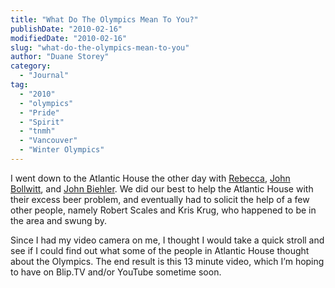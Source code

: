 ```yaml
---
title: "What Do The Olympics Mean To You?"
publishDate: "2010-02-16"
modifiedDate: "2010-02-16"
slug: "what-do-the-olympics-mean-to-you"
author: "Duane Storey"
category:
  - "Journal"
tag:
  - "2010"
  - "olympics"
  - "Pride"
  - "Spirit"
  - "tnmh"
  - "Vancouver"
  - "Winter Olympics"
---
```


I went down to the Atlantic House the other day with [Rebecca](http://www.miss604.com), [John Bollwitt](http://www.johnbollwitt.com), and [John Biehler](http://www.johnbiehler.com). We did our best to help the Atlantic House with their excess beer problem, and eventually had to solicit the help of a few other people, namely Robert Scales and Kris Krug, who happened to be in the area and swung by.

Since I had my video camera on me, I thought I would take a quick stroll and see if I could find out what some of the people in Atlantic House thought about the Olympics. The end result is this 13 minute video, which I’m hoping to have on Blip.TV and/or YouTube sometime soon.